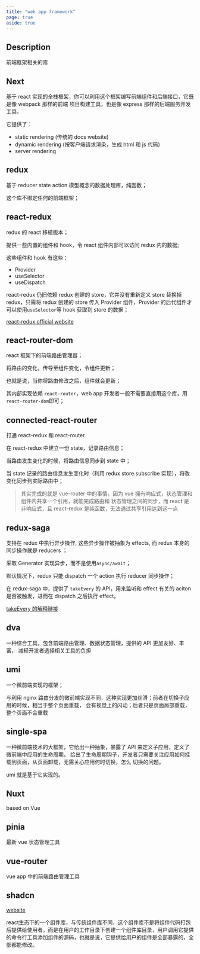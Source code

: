 ```yaml
---
title: "web app framework"
page: true
aside: true
---
```


## Description

前端框架相关的库

## Next

基于 react 实现的全栈框架，你可以利用这个框架编写前端组件和后端接口，它既是像 webpack 那样的前端
项目构建工具，也是像 express 那样的后端服务开发工具。

它提供了：

- static rendering (传统的 docs website)
- dynamic rendering (按客户端请求渲染，生成 html 和 js 代码)
- server rendering

## redux

基于 reducer state action 模型概念的数据处理库，纯函数；

这个库不绑定任何的前端框架；

## react-redux

redux 的 react 移植版本；

提供一些内置的组件和 hook，令 react 组件内部可以访问 redux 内的数据;

这些组件和 hook 有这些：

- Provider
- useSelector
- useDispatch

react-redux 仍旧依赖 redux 创建的 store，它并没有重新定义 store 替换掉 redux，只需将 redux 创建的 store 传入 Provider 组件，Provider 的后代组件才可以使用`useSelector`等 hook 获取到 store 的数据；

[react-redux official website](https://react-redux.js.org/tutorials/quick-start)

## react-router-dom

react 框架下的前端路由管理器；

将路由的变化，传导至组件变化，令组件更新；

也就是说，当你将路由修改之后，组件就会更新；

其内部实现依赖 `react-router`，web app 开发者一般不需要直接用这个库，用 `react-router-dom`即可；

## connected-react-router

打通 react-redux 和 react-router.

在 react-redux 中建立一份 state，记录路由信息；

当路由发生变化的时候，将路由信息同步到 state 中；

当 state 记录的路由信息发生变化时（利用 redux store.subscribe 实现），将改变化同步到实际路由中；

> 其实完成的就是 vue-router 中的事情，因为 vue 拥有响应式，状态管理和组件内共享一个引用，就能完成路由和
> 状态管理之间的同步，而 react 是非响应式，且 react-redux 是纯函数，无法通过共享引用达到这一点

## redux-saga

支持在 redux 中执行异步操作, 这些异步操作被抽象为 effects, 而 redux 本身的同步操作就是 reducers ；

采取 Generator 实现异步，而不是使用`async/await`；

默认情况下，redux 只能 dispatch 一个 action 执行 reducer 同步操作；

在 redux-saga 中，提供了 `takeEvery` 的 API，用来监听和 effect 有关的 aciton 是否被触发，进而在 dispatch 之后执行 effect。

[takeEvery 的解释链接](https://github.com/redux-saga/redux-saga/blob/main/docs/introduction/BeginnerTutorial.md)

## dva

一种综合工具，包含前端路由管理、数据状态管理，提供的 API 更加友好、丰富，
减轻开发者选择相关工具的负担

## umi

一个微前端实现的框架；

与利用 nginx 路由分发的微前端实现不同，这种实现更加丝滑；前者在切换子应用的时候，相当于整个页面重载，
会有视觉上的闪动；后者只是页面局部重载，整个页面不会重载

## single-spa

一种微前端技术的大框架，它给出一种抽象，暴露了 API 来定义子应用，定义了微前端中应用的生命周期，
给出了生命周期钩子，开发者只需要关注应用如何挂载到页面，从页面卸载，无需关心应用何时切换，怎么
切换的问题。

umi 就是基于它实现的。

## Nuxt

based on Vue

## pinia

最新 vue 状态管理工具

## vue-router

vue app 中的前端路由管理工具

## shadcn
[website](https://ui.shadcn.com/docs)

react生态下的一个组件库，与传统组件库不同，这个组件库不是将组件代码打包后提供给使用者，而是在用户的工作目录下创建一个组件库目录，用户调用它提供的命令行工具添加组件的源码，也就是说，它提供给用户的组件是全部暴露的，全部都能修改。

<Giscus />
